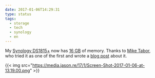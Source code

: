 ```yaml
---
date: 2017-01-06T14:29:31
type: status
tags:
  - storage
  - tech
  - synology
  - en
---
```


My [Synology DS1815+](https://www.synology.com/en-global/products/DS1815+) now has [16 GB](https://www.alternate.de/Crucial/SO-DIMM-16GB-DDR3-1600-Mac-Kit-Arbeitsspeicher/html/product/1080357) of memory. Thanks to [Mike Tabor](https://miketabor.com/about/), who tried it as one of the first and wrote a [blog post](https://miketabor.com/how-to-upgrade-synology-ds1815-16gb-ram/) about it.

{{< img src="https://media.jason.re/17/1/Screen-Shot-2017-01-06-at-13.19.00.png" >}}
